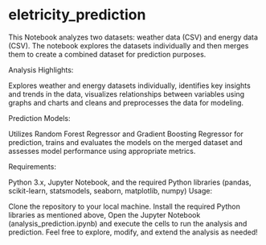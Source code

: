 # eletricity_prediction

This Notebook analyzes two datasets: weather data (CSV) and energy data (CSV). The notebook explores the datasets individually and then merges them to create a combined dataset for prediction purposes.

Analysis Highlights:

Explores weather and energy datasets individually, 
identifies key insights and trends in the data, 
visualizes relationships between variables using graphs and charts and 
cleans and preprocesses the data for modeling.

Prediction Models:

Utilizes Random Forest Regressor and Gradient Boosting Regressor for prediction, 
trains and evaluates the models on the merged dataset and 
assesses model performance using appropriate metrics.

Requirements:

Python 3.x, 
Jupyter Notebook, and the 
required Python libraries (pandas, scikit-learn, statsmodels, seaborn, matplotlib, numpy)
Usage:

Clone the repository to your local machine.
Install the required Python libraries as mentioned above, 
Open the Jupyter Notebook (analysis_prediction.ipynb) and execute the cells to run the analysis and prediction.
Feel free to explore, modify, and extend the analysis as needed!
